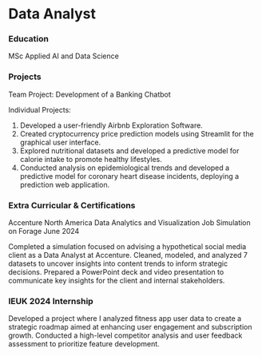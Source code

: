 # Data Analyst

### Education
MSc Applied AI and Data Science

### Projects
Team Project: Development of a Banking Chatbot

Individual Projects:

1. Developed a user-friendly Airbnb Exploration Software.
2. Created cryptocurrency price prediction models using Streamlit for the graphical user interface.
3. Explored nutritional datasets and developed a predictive model for calorie intake to promote healthy lifestyles.
4. Conducted analysis on epidemiological trends and developed a predictive model for coronary heart disease incidents, deploying a prediction web application.


### Extra Curricular & Certifications

Accenture North America Data Analytics and Visualization Job Simulation on Forage
June 2024

Completed a simulation focused on advising a hypothetical social media client as a Data Analyst at Accenture.
Cleaned, modeled, and analyzed 7 datasets to uncover insights into content trends to inform strategic decisions.
Prepared a PowerPoint deck and video presentation to communicate key insights for the client and internal stakeholders.

### IEUK 2024 Internship

Developed a project where I analyzed fitness app user data to create a strategic roadmap aimed at enhancing user engagement and subscription growth.
Conducted a high-level competitor analysis and user feedback assessment to prioritize feature development.
